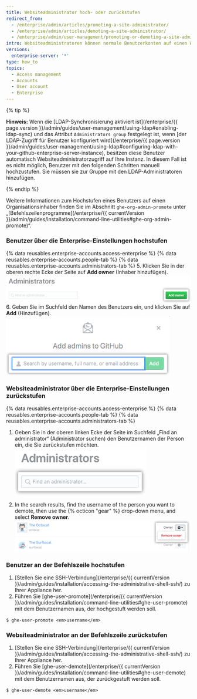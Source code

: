 ```yaml
---
title: Websiteadministrator hoch- oder zurückstufen
redirect_from:
  - /enterprise/admin/articles/promoting-a-site-administrator/
  - /enterprise/admin/articles/demoting-a-site-administrator/
  - /enterprise/admin/user-management/promoting-or-demoting-a-site-administrator
intro: Websiteadministratoren können normale Benutzerkonten auf einen Websiteadministrator hochstufen und andere Websiteadministratoren auf normale Benutzer zurückstufen.
versions:
  enterprise-server: '*'
type: how_to
topics:
  - Access management
  - Accounts
  - User account
  - Enterprise
---
```


{% tip %}

**Hinweis:** Wenn die [LDAP-Synchronisierung aktiviert ist](/enterprise/{{ page.version }}/admin/guides/user-management/using-ldap#enabling-ldap-sync) und das Attribut `Administrators group` festgelegt ist, wenn [der LDAP-Zugriff für Benutzer konfiguriert wird](/enterprise/{{ page.version }}/admin/guides/user-management/using-ldap#configuring-ldap-with-your-github-enterprise-server-instance), besitzen diese Benutzer automatisch Websiteadministratorzugriff auf Ihre Instanz. In diesem Fall ist es nicht möglich, Benutzer mit den folgenden Schritten manuell hochzustufen. Sie müssen sie zur Gruppe mit den LDAP-Administratoren hinzufügen.

{% endtip %}

Weitere Informationen zum Hochstufen eines Benutzers auf einen Organisationsinhaber finden Sie im Abschnitt `ghe-org-admin-promote` unter „[Befehlszeilenprogramme](/enterprise/{{ currentVersion }}/admin/guides/installation/command-line-utilities#ghe-org-admin-promote)“.

### Benutzer über die Enterprise-Einstellungen hochstufen

{% data reusables.enterprise-accounts.access-enterprise %}
{% data reusables.enterprise-accounts.people-tab %}
{% data reusables.enterprise-accounts.administrators-tab %}
5. Klicken Sie in der oberen rechte Ecke der Seite auf **Add owner** (Inhaber hinzufügen). ![Schaltfläche zum Hinzufügen eines Administrators](/assets/images/help/business-accounts/business-account-add-admin-button.png)
6. Geben Sie im Suchfeld den Namen des Benutzers ein, und klicken Sie auf **Add** (Hinzufügen). ![Suchfeld zum Hinzufügen eines Administrators](/assets/images/help/business-accounts/business-account-search-to-add-admin.png)

### Websiteadministrator über die Enterprise-Einstellungen zurückstufen

{% data reusables.enterprise-accounts.access-enterprise %}
{% data reusables.enterprise-accounts.people-tab %}
{% data reusables.enterprise-accounts.administrators-tab %}
1. Geben Sie in der oberen linken Ecke der Seite im Suchfeld „Find an administrator“ (Administrator suchen) den Benutzernamen der Person ein, die Sie zurückstufen möchten. ![Suchfeld zum Auffinden eines Administrators](/assets/images/help/business-accounts/business-account-search-for-admin.png)

1. In the search results, find the username of the person you want to demote, then use the {% octicon "gear" %} drop-down menu, and select **Remove owner**. ![Option „Remove from enterprise“ (Aus Enterprise entfernen)](/assets/images/help/business-accounts/demote-admin-button.png)

### Benutzer an der Befehlszeile hochstufen

1. [Stellen Sie eine SSH-Verbindung](/enterprise/{{ currentVersion }}/admin/guides/installation/accessing-the-administrative-shell-ssh/) zu Ihrer Appliance her.
2. Führen Sie [ghe-user-promote](/enterprise/{{ currentVersion }}/admin/guides/installation/command-line-utilities#ghe-user-promote) mit dem Benutzernamen aus, der hochgestuft werden soll.
  ```shell
  $ ghe-user-promote <em>username</em>
  ```

### Websiteadministrator an der Befehlszeile zurückstufen

1. [Stellen Sie eine SSH-Verbindung](/enterprise/{{ currentVersion }}/admin/guides/installation/accessing-the-administrative-shell-ssh/) zu Ihrer Appliance her.
2. Führen Sie [ghe-user-demote](/enterprise/{{ currentVersion }}/admin/guides/installation/command-line-utilities#ghe-user-demote) mit dem Benutzernamen aus, der zurückgestuft werden soll.
  ```shell
  $ ghe-user-demote <em>username</em>
  ```
